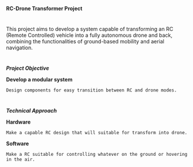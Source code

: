 **RC-Drone Transformer Project**
#

This project aims to develop a system capable of transforming an RC (Remote Controlled) vehicle into a fully autonomous drone and back, combining the functionalities of ground-based mobility and aerial navigation.
#

***Project Objective***

**Develop a modular system**
    
    Design components for easy transition between RC and drone modes.
#

***Technical Approach***

**Hardware**
    
    Make a capable RC design that will suitable for transform into drone.


**Software**
    
    Make a RC suitable for controlling whatever on the ground or hovering in the air.

